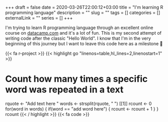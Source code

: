 +++ 
draft = false
date = 2020-03-26T22:00:12+03:00
title = "I'm learning R programming language"
description = ""
slug = "" 
tags = []
categories = []
externalLink = ""
series = []
+++

I'm trying to learn R programming language through an excellent online course on [datacamp.com](https://www.datacamp.com) and it's a lot of fun. This is my second attempt of writing code after the classic "Hello World". I know that I'm in the very beginning of this journey but I want to leave this code here as a milestone :grimacing:

 
{{< fa r-project >}}
{{< highlight go "linenos=table,hl_lines=2,linenostart=1" >}} 
# Count how many times a specific word was repeated in a text
rquote <- "Add text here "
words <- strsplit(rquote, " ") [[1]]
rcount <- 0
for(word in words) {
  if(word == "add word here") {
    rcount <- rcount + 1
  }
}
rcount
{{< / highlight >}}
{{< fa code >}}

